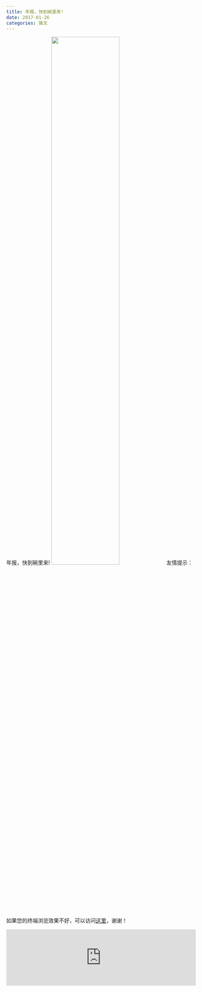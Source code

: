 ```yaml
---
title: 年报，快到碗里来!
date: 2017-01-26
categories: 推文
---
```

年报，快到碗里来!
<img src="http://mmbiz.qpic.cn/mmbiz_jpg/ACviaWTBFxhYS6sQcEfDXjUTyEehYYyjLLLpaSiawbNMl97lkGAfCOUS1tFQbqvkwxOfsqWhodFQfOK81ltH4Pdg/0?wx_fmt.jpeg" style="width: 60%; height: auto;"/><!--more-->
友情提示：如果您的终端浏览效果不好，可以访问[这里](https://stata-club.github.io/stata_article/2017-01-26.html)，谢谢！
<iframe src="https://stata-club.github.io/stata_article/2017-01-26.html" id="iframepage" frameborder="0" scrolling="no" marginheight="0" marginwidth="0" width="100%" onLoad="iFrameHeight()"></iframe>
<script type="text/javascript" language="javascript">
function iFrameHeight() {
var ifm= document.getElementById("iframepage");
var subWeb = document.frames ? document.frames["iframepage"].document : ifm.contentDocument;   
if(ifm != null && subWeb != null) {
 ifm.height = subWeb.body.scrollHeight;
} 
} 
</script> 